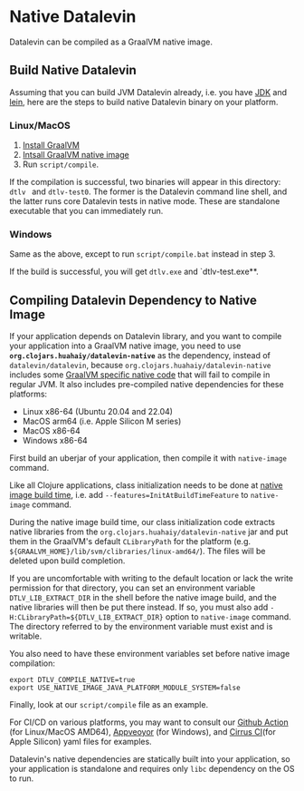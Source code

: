 # Native Datalevin

Datalevin can be compiled as a GraalVM native image.

## Build Native Datalevin

Assuming that you can build JVM Datalevin already, i.e. you have
[JDK](https://openjdk.java.net/) and [lein](https://leiningen.org/), here are
the steps to build native Datalevin binary on your platform.

### Linux/MacOS

1. [Install GraalVM](https://www.graalvm.org/docs/getting-started/#install-graalvm)
2. [Intsall GraalVM native image](https://www.graalvm.org/reference-manual/native-image/)
3. Run `script/compile`.

If the compilation is successful, two binaries will appear in this directory:
`dtlv ` and `dtlv-test0`. The former is the Datalevin command line shell, and the
latter runs core Datalevin tests in native mode. These are standalone
executable that you can immediately run.

### Windows

Same as the above, except to run `script/compile.bat` instead in step 3.

If the build is successful, you will get `dtlv.exe` and `dtlv-test.exe**.


## Compiling Datalevin Dependency to Native Image

If your application depends on Datalevin library, and you want to compile your
application into a GraalVM native image, you need to use
**`org.clojars.huahaiy/datalevin-native`** as the dependency, instead of
`datalevin/datalevin`, because `org.clojars.huahaiy/datalevin-native` includes
some [GraalVM specific native
code](https://yyhh.org/blog/2021/02/writing-c-code-in-javaclojure-graalvm-specific-programming/)
that will fail to compile in regular JVM. It also includes pre-compiled native
dependencies for these platforms:

* Linux x86-64 (Ubuntu 20.04 and 22.04)
* MacOS arm64 (i.e. Apple Silicon M series)
* MacOS x86-64
* Windows x86-64

First build an uberjar of your application, then compile it with `native-image` command.

Like all Clojure applications, class initialization needs to be done at [native image
build time](https://github.com/clj-easy/graal-docs#class-initialization), i.e.
add `--features=InitAtBuildTimeFeature` to `native-image` command.

During the native
image build time, our class initialization code extracts native libraries from
the `org.clojars.huahaiy/datalevin-native` jar and put them in the GraalVM's default `CLibraryPath`
for the platform (e.g. `${GRAALVM_HOME}/lib/svm/clibraries/linux-amd64/`). The
files will be deleted upon build completion.

If you are uncomfortable with writing to the default location or lack the write
permission for that directory, you can set an environment variable
`DTLV_LIB_EXTRACT_DIR` in the shell before the native image build, and the native
libraries will then be put there instead. If so, you must also add
`-H:CLibraryPath=${DTLV_LIB_EXTRACT_DIR}` option to `native-image` command. The directory referred to by the environment variable must exist and is
writable.

You also need to have these environment variables set before native image compilation:
```
export DTLV_COMPILE_NATIVE=true
export USE_NATIVE_IMAGE_JAVA_PLATFORM_MODULE_SYSTEM=false
```

Finally, look at our `script/compile` file as an example.


For CI/CD on various platforms, you may want to consult our [Github
Action](https://github.com/juji-io/datalevin/blob/master/.github/workflows/release.binaries.yml)
(for Linux/MacOS AMD64),
[Appveoyor](https://github.com/juji-io/datalevin/blob/master/appveyor.yml) (for
Windows), and [Cirrus CI](https://github.com/juji-io/datalevin/blob/master/.cirrus.yml)(for Apple Silicon) yaml files for examples.

Datalevin's native dependencies are statically built into your application, so your application is standalone and requires only `libc`
dependency on the OS to run.
